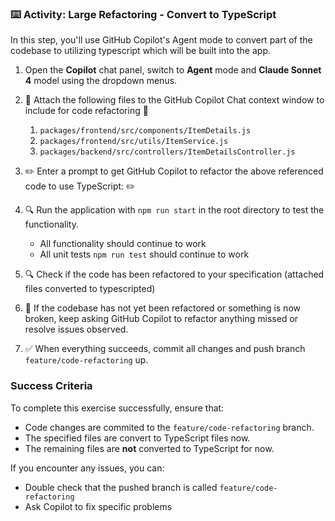 ### :keyboard: Activity: Large Refactoring - Convert to TypeScript

In this step, you'll use GitHub Copilot's Agent mode to convert part of the codebase to utilizing typescript which will be built into the app.

1. Open the **Copilot** chat panel, switch to **Agent** mode and **Claude Sonnet 4** model using the dropdown menus.

2. :paperclip: Attach the following files to the GitHub Copilot Chat context window to include for code refactoring :paperclip:
   1. `packages/frontend/src/components/ItemDetails.js`
   2. `packages/frontend/src/utils/ItemService.js`
   3. `packages/backend/src/controllers/ItemDetailsController.js`

3. :pencil2: Enter a prompt to get GitHub Copilot to refactor the above referenced code to use TypeScript: :pencil2:
4. :mag: Run the application with `npm run start` in the root directory to test the functionality.
   - All functionality should continue to work
   - All unit tests `npm run test` should continue to work

5. :mag: Check if the code has been refactored to your specification (attached files converted to typescripted)

6. :repeat: If the codebase has not yet been refactored or something is now broken, keep asking GitHub Copilot to refactor anything missed or resolve issues observed.

7. :white_check_mark: When everything succeeds, commit all changes and push branch `feature/code-refactoring` up.

### Success Criteria

To complete this exercise successfully, ensure that:

- Code changes are commited to the `feature/code-refactoring` branch.
- The specified files are convert to TypeScript files now.
- The remaining files are **not** converted to TypeScript for now.

If you encounter any issues, you can:

- Double check that the pushed branch is called `feature/code-refactoring`
- Ask Copilot to fix specific problems
